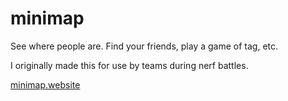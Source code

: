 # minimap

See where people are. Find your friends, play a game of tag, etc.

I originally made this for use by teams during nerf battles.

[minimap.website](http://minimap.website)
